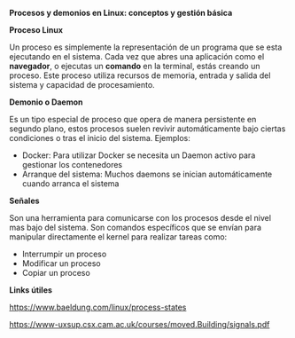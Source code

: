 ﻿**Procesos y demonios en Linux: conceptos y gestión básica**

**Proceso Linux**

Un proceso es simplemente la representación de un programa que se esta ejecutando en el sistema. Cada vez que abres una aplicación como el **navegador**, o ejecutas un **comando** en la terminal, estás creando un proceso. Este proceso utiliza recursos de memoria, entrada y salida del sistema y capacidad de procesamiento.

**Demonio o Daemon**

Es un tipo especial de proceso que opera de manera persistente en segundo plano, estos procesos suelen revivir automáticamente bajo ciertas condiciones o tras el inicio del sistema. Ejemplos:

- Docker: Para utilizar Docker se necesita un Daemon activo para gestionar los contenedores
- Arranque del sistema: Muchos daemons se inician automáticamente cuando arranca el sistema

**Señales**

Son una herramienta para comunicarse con los procesos desde el nivel mas bajo del sistema. Son comandos específicos que se envían para manipular directamente el kernel para realizar tareas como:

- Interrumpir un proceso
- Modificar un proceso
- Copiar un proceso

**Links útiles**

<https://www.baeldung.com/linux/process-states>

<https://www-uxsup.csx.cam.ac.uk/courses/moved.Building/signals.pdf>

